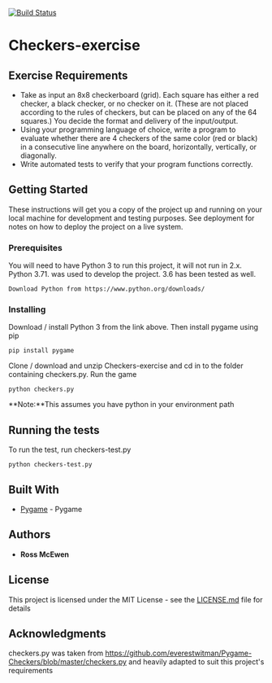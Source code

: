 [![Build Status](https://travis-ci.com/rmcew/Checkers-exercise.png?branch=master)](https://travis-ci.com/rmcew/Checkers-exercise)


# Checkers-exercise
## Exercise Requirements

* Take as input an 8x8 checkerboard (grid). Each square has either a red checker, a black checker, or no checker on it. (These are not placed according to the rules of checkers, but can be placed on any of the 64 squares.) You decide the format and delivery of the input/output.  
* Using your programming language of choice, write a program to evaluate whether there are 4 checkers of the same color (red or black) in a consecutive line anywhere on the board, horizontally, vertically, or diagonally. 
* Write automated tests to verify that your program functions correctly.


## Getting Started

These instructions will get you a copy of the project up and running on your local machine for development and testing purposes. See deployment for notes on how to deploy the project on a live system.

### Prerequisites

You will need to have Python 3 to run this project, it will not run in 2.x. Python 3.71. was used to develop the project. 3.6 has been tested as well.

```
Download Python from https://www.python.org/downloads/
```

### Installing

Download / install Python 3 from the link above. Then install pygame using pip

```
pip install pygame
```

Clone / download and unzip Checkers-exercise and cd in to the folder containing checkers.py. Run the game

```
python checkers.py
```

**Note:**This assumes you have python in your environment path

## Running the tests

To run the test, run checkers-test.py

```
python checkers-test.py
```


## Built With

* [Pygame](https://www.pygame.org) - Pygame

## Authors

* **Ross McEwen** 

## License

This project is licensed under the MIT License - see the [LICENSE.md](LICENSE.md) file for details

## Acknowledgments

checkers.py was taken from https://github.com/everestwitman/Pygame-Checkers/blob/master/checkers.py and heavily adapted to suit this project's requirements

